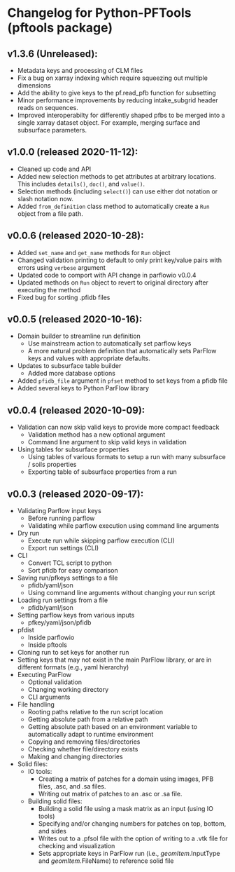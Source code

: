 # Changelog for Python-PFTools (pftools package)

## v1.3.6 (Unreleased):

- Metadata keys and processing of CLM files
- Fix a bug on xarray indexing which require squeezing out multiple dimensions
- Add the ability to give keys to the pf.read_pfb function for subsetting
- Minor performance improvements by reducing intake_subgrid header reads on sequences.
- Improved interoperabilty for differently shaped pfbs to be merged into a single
  xarray dataset object. For example, merging surface and subsurface parameters.

## v1.0.0 (released 2020-11-12):

- Cleaned up code and API
- Added new selection methods to get attributes at arbitrary
locations. This includes `details()`, `doc()`, and `value()`.
- Selection methods (including `select()`) can use either dot
notation or slash notation now.
- Added ``from_definition`` class method to automatically create
a ``Run`` object from a file path.

## v0.0.6 (released 2020-10-28):

- Added ``set_name`` and ``get_name`` methods for ``Run`` object
- Changed validation printing to default to only print key/value
pairs with errors using ``verbose`` argument
- Updated code to comport with API change in parflowio v0.0.4
- Updated methods on ``Run`` object to revert to original directory after
executing the method
- Fixed bug for sorting .pfidb files

## v0.0.5 (released 2020-10-16):

- Domain builder to streamline run definition
	- Use mainstream action to automatically set parflow keys
	- A more natural problem definition that automatically sets ParFlow keys and values with appropriate defaults.
- Updates to subsurface table builder
    - Added more database options
- Added `pfidb_file` argument in `pfset` method to set keys from a pfidb file
- Added several keys to Python ParFlow library

## v0.0.4 (released 2020-10-09):

- Validation can now skip valid keys to provide more compact feedback
	- Validation method has a new optional argument
	- Command line argument to skip valid keys in validation
- Using tables for subsurface properties
	- Using tables of various formats to setup a run with many subsurface / soils properties
	- Exporting table of subsurface properties from a run

## v0.0.3 (released 2020-09-17):
- Validating Parflow input keys
	- Before running parflow
	- Validating while parflow execution using command line arguments
- Dry run
	- Execute run while skipping parflow execution (CLI)
	- Export run settings (CLI)
- CLI
	- Convert TCL script to python
	- Sort pfidb for easy comparison
- Saving run/pfkeys settings to a file
	- pfidb/yaml/json
	- Using command line arguments without changing your run script
- Loading run settings from a file
	- pfidb/yaml/json
- Setting parflow keys from various inputs
	- pfkey/yaml/json/pfidb
- pfdist
	- Inside parflowio
	- Inside pftools
- Cloning run to set keys for another run
- Setting keys that may not exist in the main ParFlow library, or are in different formats (e.g., yaml hierarchy)
- Executing ParFlow
	- Optional validation
	- Changing working directory
	- CLI arguments
- File handling
	- Rooting paths relative to the run script location
	- Getting absolute path from a relative path
	- Getting absolute path based on an environment variable to automatically adapt to runtime environment
	- Copying and removing files/directories
	- Checking whether file/directory exists
	- Making and changing directories
- Solid files:
	- IO tools:
		- Creating a matrix of patches for a domain using images, PFB files, .asc, and .sa files.
		- Writing out matrix of patches to an .asc or .sa file.
	- Building solid files:
		- Building a solid file using a mask matrix as an input (using IO tools)
		- Specifying and/or changing numbers for patches on top, bottom, and sides
		- Writes out to a .pfsol file with the option of writing to a .vtk file for checking and visualization
		- Sets appropriate keys in ParFlow run (i.e., *geomItem*.InputType and *geomItem*.FileName) to reference solid file
